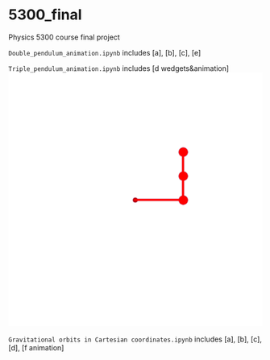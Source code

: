 # 5300_final
Physics 5300 course final project

`Double_pendulum_animation.ipynb` includes [a], [b], [c], [e]

`Triple_pendulum_animation.ipynb` includes [d wedgets&animation]
![](https://github.com/Dr-Banana/5300_final/blob/main/triple.gif)

`Gravitational orbits in Cartesian coordinates.ipynb` includes [a], [b], [c], [d], [f animation]
